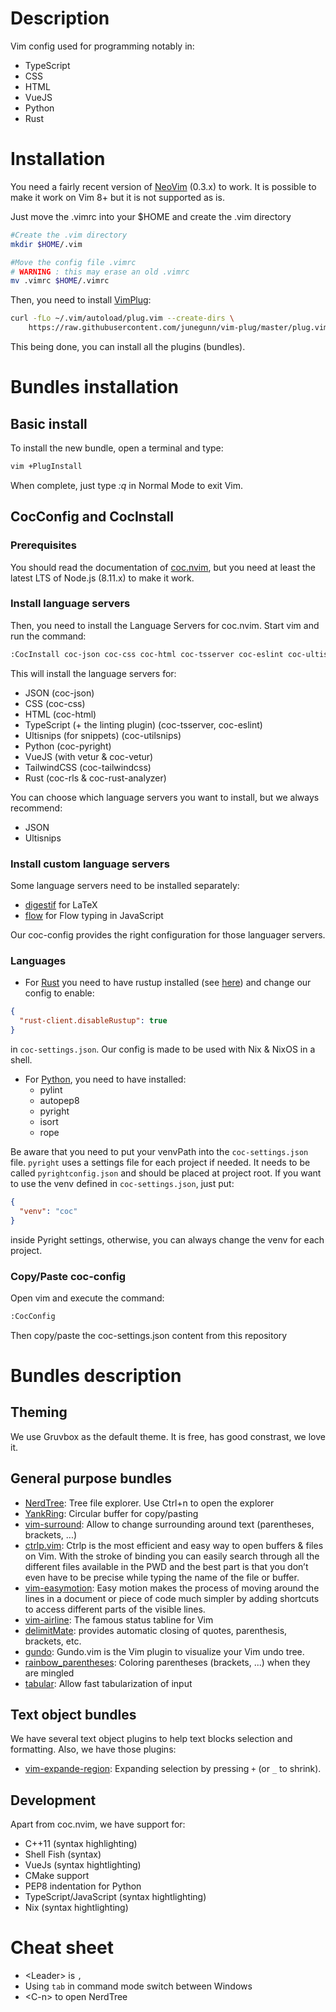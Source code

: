 # Description

Vim config used for programming notably in:

- TypeScript
- CSS
- HTML
- VueJS
- Python
- Rust

# Installation

You need a fairly recent version of [NeoVim](https://github.com/neovim/neovim/wiki/Installing-Neovim) (0.3.x) to work. It is possible to make it work on Vim 8+ but it is not supported as is.

Just move the .vimrc into your $HOME and create the .vim directory

```bash
#Create the .vim directory
mkdir $HOME/.vim

#Move the config file .vimrc
# WARNING : this may erase an old .vimrc
mv .vimrc $HOME/.vimrc
```

Then, you need to install [VimPlug](https://github.com/junegunn/vim-plug):

```bash
curl -fLo ~/.vim/autoload/plug.vim --create-dirs \
    https://raw.githubusercontent.com/junegunn/vim-plug/master/plug.vim
```

This being done, you can install all the plugins (bundles).

# Bundles installation

## Basic install

To install the new bundle, open a terminal and type:

```bash
vim +PlugInstall
```

When complete, just type _:q_ in Normal Mode to exit Vim.

## CocConfig and CocInstall

### Prerequisites

You should read the documentation of [coc.nvim](https://github.com/neoclide/coc.nvim), but you need at least the latest LTS of Node.js (8.11.x) to make it work.

### Install language servers

Then, you need to install the Language Servers for coc.nvim. Start vim and run the
command:

```bash
:CocInstall coc-json coc-css coc-html coc-tsserver coc-eslint coc-ultisnips coc-pyright coc-vetur coc-tailwindcss coc-rls coc-rust-analyzer
```

This will install the language servers for:

- JSON (coc-json)
- CSS (coc-css)
- HTML (coc-html)
- TypeScript (+ the linting plugin) (coc-tsserver, coc-eslint)
- Ultisnips (for snippets) (coc-utilsnips)
- Python (coc-pyright)
- VueJS (with vetur & coc-vetur)
- TailwindCSS (coc-tailwindcss)
- Rust (coc-rls & coc-rust-analyzer)

You can choose which language servers you want to install, but we always recommend:

- JSON
- Ultisnips

### Install custom language servers

Some language servers need to be installed separately:

- [digestif](https://github.com/astoff/digestif) for LaTeX
- [flow](https://github.com/facebook/flow) for Flow typing in JavaScript

Our coc-config provides the right configuration for those languager servers.

### Languages

- For [Rust](https://www.rust-lang.org/) you need to have rustup installed (see [here](https://github.com/neoclide/coc-rls)) and change our config to enable:

```json
{
  "rust-client.disableRustup": true
}
```

in `coc-settings.json`. Our config is made to be used with Nix & NixOS in a shell.

- For [Python](https//www.python.org), you need to have installed:
  - pylint
  - autopep8
  - pyright
  - isort
  - rope

Be aware that you need to put your venvPath into the `coc-settings.json` file. `pyright` uses a settings file for each project if needed. It needs to be called `pyrightconfig.json` and should be placed at project root. If you want to use the venv defined in `coc-settings.json`, just put:

```json
{
  "venv": "coc"
}
```

inside Pyright settings, otherwise, you can always change the venv for each project.

### Copy/Paste coc-config

Open vim and execute the command:

```bash
:CocConfig
```

Then copy/paste the coc-settings.json content from this repository

# Bundles description

## Theming

We use Gruvbox as the default theme. It is free, has good constrast, we love it.

## General purpose bundles

- [NerdTree](https://github.com/scrooloose/nerdTree): Tree file explorer. Use Ctrl+n to open the explorer
- [YankRing](https://github.com/vim-scripts/YankRing.vim): Circular buffer for copy/pasting
- [vim-surround](https://github.com/tpope/vim-surround): Allow to change surrounding around text (parentheses, brackets, ...)
- [ctrlp.vim](https://github.com/ctrlpvim/ctrlp.vim): Ctrlp is the most efficient and easy way to open buffers & files on Vim. With the stroke of <C-p> binding you can easily search through all the different files available in the PWD and the best part is that you don’t even have to be precise while typing the name of the file or buffer.
- [vim-easymotion](https://github.com/easymotion/vim-easymotion): Easy motion makes the process of moving around the lines in a document or piece of code much simpler by adding shortcuts to access different parts of the visible lines.
- [vim-airline](https://github.com/bling/vim-airline): The famous status tabline for Vim
- [delimitMate](https://github.com/Raimondi/delimitMate): provides automatic closing of quotes, parenthesis, brackets, etc.
- [gundo](https://github.com/sjl/gundo.vim): Gundo.vim is the Vim plugin to visualize your Vim undo tree.
- [rainbow_parentheses](https://github.com/kien/rainbow_parentheses.vim): Coloring parentheses (brackets, ...) when they are mingled
- [tabular](https://github.com/godlygeek/tabular): Allow fast tabularization of input

## Text object bundles

We have several text object plugins to help text blocks selection and formatting. Also, we have those plugins:

- [vim-expande-region](https://github.com/terryma/vim-expand-region): Expanding selection by pressing `+` (or `_` to shrink).

## Development

Apart from coc.nvim, we have support for:

- C++11 (syntax highlighting)
- Shell Fish (syntax)
- VueJs (syntax hightlighting)
- CMake support
- PEP8 indentation for Python
- TypeScript/JavaScript (syntax hightlighting)
- Nix (syntax hightlighting)

# Cheat sheet

- \<Leader\> is `,`
- Using `tab` in command mode switch between Windows
- \<C-n\> to open NerdTree
